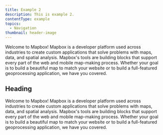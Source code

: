 ```yaml
---
title: Example 2
description: This is example 2.
contentType: example
topics:
  - Navigation
thumbnail: header-image
---
```


Welcome to Mapbox! Mapbox is a developer platform used across industries to create custom applications that solve problems with maps, data, and spatial analysis. Mapbox's tools are building blocks that support every part of the web and mobile map-making process. Whether your goal is to build a beautiful map to match your website or to build a full-featured geoprocessing application, we have you covered.

## Heading

Welcome to Mapbox! Mapbox is a developer platform used across industries to create custom applications that solve problems with maps, data, and spatial analysis. Mapbox's tools are building blocks that support every part of the web and mobile map-making process. Whether your goal is to build a beautiful map to match your website or to build a full-featured geoprocessing application, we have you covered.
